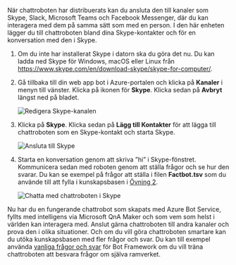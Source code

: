 När chattroboten har distribuerats kan du ansluta den till kanaler som Skype, Slack, Microsoft Teams och Facebook Messenger, där du kan interagera med dem på samma sätt som med en person. I den här enheten lägger du till chattroboten bland dina Skype-kontakter och för en konversation med den i Skype.

1. Om du inte har installerat Skype i datorn ska du göra det nu. Du kan ladda ned Skype för Windows, macOS eller Linux från https://www.skype.com/en/download-skype/skype-for-computer/.

1. Gå tillbaka till din web app bot i Azure-portalen och klicka på **Kanaler** i menyn till vänster. Klicka på ikonen för **Skype**. Klicka sedan på **Avbryt** längst ned på bladet.

    ![Redigera Skype-kanalen](../media-draft/7-portal-edit-skype.png)

1. Klicka på **Skype**. Klicka sedan på **Lägg till Kontakter** för att lägga till chattroboten som en Skype-kontakt och starta Skype.

    ![Ansluta till Skype](../media-draft/7-portal-click-skype.png)

1. Starta en konversation genom att skriva ”hi” i Skype-fönstret. Kommunicera sedan med roboten genom att ställa frågor och se hur den svarar. Du kan se exempel på frågor att ställa i filen **Factbot.tsv** som du använde till att fylla i kunskapsbasen i [Övning 2](#Exercise2).
 
    ![Chatta med chattroboten i Skype](../media-draft/7-skype-responses.png)

Nu har du en fungerande chattrobot som skapats med Azure Bot Service, fyllts med intelligens via Microsoft QnA Maker och som vem som helst i världen kan interagera med. Anslut gärna chattroboten till andra kanaler och prova den i olika situationer. Och om du vill göra chattroboten smartare kan du utöka kunskapsbasen med fler frågor och svar. Du kan till exempel använda [vanliga frågor och svar](https://docs.microsoft.com/azure/bot-service/bot-service-resources-bot-framework-faq?view=azure-bot-service-3.0) för Bot Framework om du vill träna chattroboten att besvara frågor om själva ramverket.